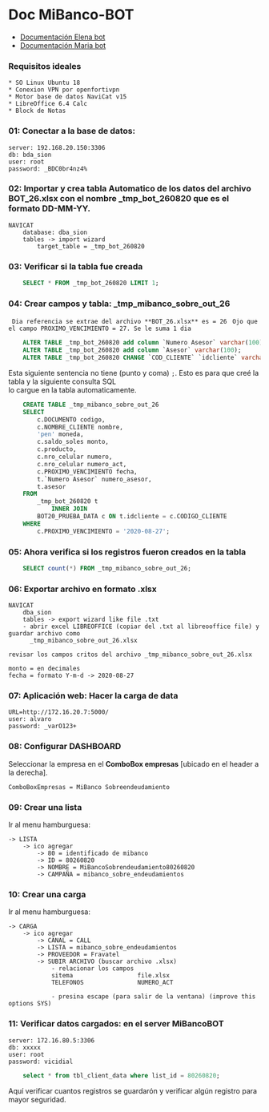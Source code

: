 # Doc MiBanco-BOT

* [Documentación Elena bot](docs/elena-bot.md)
* [Documentación Maria bot](docs/maria-bot.md)


### Requisitos ideales

	* SO Linux Ubuntu 18
	* Conexion VPN por openfortivpn
	* Motor base de datos NaviCat v15
	* LibreOffice 6.4 Calc
	* Block de Notas


### 01: Conectar a la base de datos: 
	
	server: 192.168.20.150:3306
	db: bda_sion
	user: root
	password: _BDC0br4nz4%


### 02: Importar y crea tabla Automatico de los datos del archivo **BOT_26.xlsx** con el nombre **_tmp_bot_260820** que es el formato DD-MM-YY.

	NAVICAT
		database: dba_sion
		tables -> import wizard
			target_table = _tmp_bot_260820


### 03: Verificar si la tabla fue creada
	
```SQL
	SELECT * FROM _tmp_bot_260820 LIMIT 1;
```

### 04: Crear campos y tabla: **_tmp_mibanco_sobre_out_26**
` Dia referencia se extrae del archivo **BOT_26.xlsx** es = 26`
` Ojo que el campo PROXIMO_VENCIMIENTO = 27. Se le suma 1 dia`

```SQL
	ALTER TABLE _tmp_bot_260820 add column `Numero Asesor` varchar(100);
	ALTER TABLE _tmp_bot_260820 add column `Asesor` varchar(100);
	ALTER TABLE _tmp_bot_260820 CHANGE `COD_CLIENTE` `idcliente` varchar(100);
```

Esta siguiente sentencia no tiene (punto y coma) `;`.
Esto es para que creé la tabla y la siguiente consulta SQL  
lo cargue en la tabla automaticamente.

```SQL
	CREATE TABLE _tmp_mibanco_sobre_out_26
	SELECT 
	    c.DOCUMENTO codigo,
	    c.NOMBRE_CLIENTE nombre,
	    'pen' moneda,
	    c.saldo_soles monto,
	    c.producto,
	    c.nro_celular numero,
	    c.nro_celular numero_act,
	    c.PROXIMO_VENCIMIENTO fecha,
	    t.`Numero Asesor` numero_asesor,
	    t.asesor
	FROM
	    _tmp_bot_260820 t
	        INNER JOIN
	    BOT20_PRUEBA_DATA c ON t.idcliente = c.CODIGO_CLIENTE
	WHERE
	    c.PROXIMO_VENCIMIENTO = '2020-08-27';
```

### 05: Ahora verifica si los registros fueron creados en la tabla

```SQL
	SELECT count(*) FROM _tmp_mibanco_sobre_out_26;
```

### 06: Exportar archivo en formato .xlsx

	NAVICAT
		dba_sion
		tables -> export wizard like file .txt
		- abrir excel LIBREOFFICE (copiar del .txt al libreooffice file) y guardar archivo como  
		  _tmp_mibanco_sobre_out_26.xlsx

`revisar los campos critos del archivo _tmp_mibanco_sobre_out_26.xlsx` 

	monto = en decimales
	fecha = formato Y-m-d -> 2020-08-27

### 07: Aplicación web: Hacer la carga de data
	
	URL=http://172.16.20.7:5000/
	user: alvaro
	password: _varO123+

### 08: Configurar DASHBOARD

Seleccionar la empresa en el **ComboBox empresas** [ubicado en el header a la derecha].

	ComboBoxEmpresas = MiBanco Sobreendeudamiento

### 09: Crear una lista

Ir al menu hamburguesa:

	-> LISTA
		-> ico agregar 
			-> 80 = identificado de mibanco
			-> ID = 80260820
			-> NOMBRE = MiBancoSobrendeudamiento80260820
			-> CAMPAÑA = mibanco_sobre_endeudamientos
                    
### 10: Crear una carga
Ir al menu hamburguesa:

	-> CARGA
    	-> ico agregar 
			-> CANAL = CALL
			-> LISTA = mibanco_sobre_endeudamientos
			-> PROVEEDOR = Fravatel
			-> SUBIR ARCHIVO (buscar archivo .xlsx)
                - relacionar los campos
				sitema					file.xlsx
				TELEFONOS				NUMERO_ACT
                                    
                - presina escape (para salir de la ventana) (improve this options SYS)


### 11: Verificar datos cargados: en el server MiBancoBOT

	server: 172.16.80.5:3306
	db: xxxxx
	user: root
	password: vicidial

```SQL
	select * from tbl_client_data where list_id = 80260820;
```

Aquí verificar cuantos registros se guardarón y verificar algún registro para mayor seguridad.
